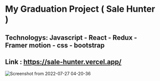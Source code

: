 # My Graduation Project ( Sale Hunter )
## Technologys: Javascript - React - Redux - Framer motion - css - bootstrap 
## Link : https://sale-hunter.vercel.app/
![Screenshot from 2022-07-27 04-20-36](https://user-images.githubusercontent.com/61599746/181146489-89e8af32-29b7-48e0-b2fa-1299b50364cb.png)
